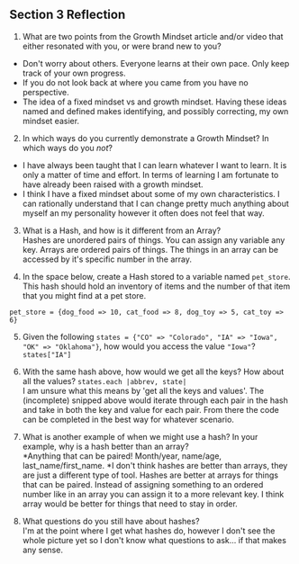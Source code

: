 ## Section 3 Reflection

1. What are two points from the Growth Mindset article and/or video that either resonated with you, or were brand new to you?  
* Don't worry about others. Everyone learns at their own pace. Only keep track of your own progress.
* If you do not look back at where you came from you have no perspective.  
* The idea of a fixed mindset vs and growth mindset. Having these ideas named and defined makes identifying, and possibly correcting, my own mindset easier.  

2. In which ways do you currently demonstrate a Growth Mindset? In which ways do you _not_?  
* I have always been taught that I can learn whatever I want to learn. It is only a matter of time and effort. In terms of learning I am fortunate to have already been raised with a growth mindset.  
* I think I have a fixed mindset about some of my own characteristics. I can rationally understand that I can change pretty much anything about myself an my personality however it often does not feel that way.  

3. What is a Hash, and how is it different from an Array?  
Hashes are unordered pairs of things. You can assign any variable any key. Arrays are ordered pairs of things. The things in an array can be accessed by it's specific number in the array.  

4. In the space below, create a Hash stored to a variable named `pet_store`.  This hash should hold an inventory of items and the number of that item that you might find at a pet store.  

`pet_store = {dog_food => 10, cat_food => 8, dog_toy => 5, cat_toy => 6}`


5. Given the following `states = {"CO" => "Colorado", "IA" => "Iowa", "OK" => "Oklahoma"}`, how would you access the value `"Iowa"`?  
`states["IA"]`

6. With the same hash above, how would we get all the keys?  How about all the values?
`states.each |abbrev, state|`  
I am unsure what this means by 'get all the keys and values'. The (incomplete) snipped above would iterate through each pair in the hash and take in both the key and value for each pair. From there the code can be completed in the best way for whatever  scenario.  

7. What is another example of when we might use a hash?  In your example, why is a hash better than an array?  
*Anything that can be paired! Month/year, name/age, last_name/first_name.
*I don't think hashes are better than arrays, they are just a different type of tool. Hashes are better at arrays for things that can be paired. Instead of assigning something to an ordered number like in an array you can assign it to a more relevant key. I think array would be better for things that need to stay in order.  

8. What questions do you still have about hashes?  
I'm at the point where I get what hashes do, however I don't see the whole picture yet so I don't know what questions to ask... if that makes any sense.
